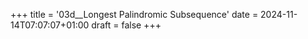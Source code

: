 +++
title = '03d__Longest Palindromic Subsequence'
date = 2024-11-14T07:07:07+01:00
draft = false
+++
